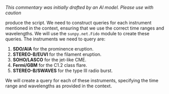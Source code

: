_This commentary was initially drafted by an AI model. Please use with caution_

produce the script. We need to construct queries for each instrument mentioned in the context, ensuring that we use the correct time ranges and wavelengths. We will use the `sunpy.net.Fido` module to create these queries. The instruments we need to query are:

1. **SDO/AIA** for the prominence eruption.
2. **STEREO-B/EUVI** for the filament eruption.
3. **SOHO/LASCO** for the jet-like CME.
4. **Fermi/GBM** for the C1.2 class flare.
5. **STEREO-B/SWAVES** for the type III radio burst.

We will create a query for each of these instruments, specifying the time range and wavelengths as provided in the context.
